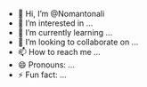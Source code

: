 - 👋 Hi, I’m @Nomantonali
- 👀 I’m interested in ...
- 🌱 I’m currently learning ...
- 💞️ I’m looking to collaborate on ...
- 📫 How to reach me ...
- 😄 Pronouns: ...
- ⚡ Fun fact: ...

<!---
Nomantonali/Nomantonali is a ✨ special ✨ repository because its `README.md` (this file) appears on your GitHub profile.
You can click the Preview link to take a look at your changes.
--->
